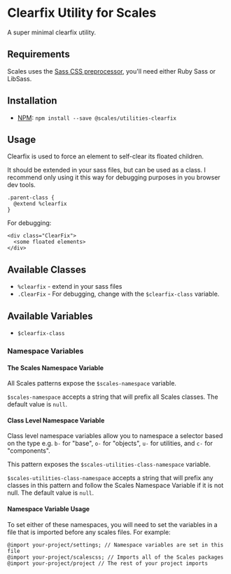 # Clearfix Utility for Scales

A super minimal clearfix utility.

## Requirements

Scales uses the [Sass CSS preprocessor](http://sass-lang.com/), you'll need either Ruby Sass or LibSass.

## Installation

* [NPM](http://npmjs.com): `npm install --save @scales/utilities-clearfix`

## Usage

Clearfix is used to force an element to self-clear its floated children.

It should be extended in your sass files, but can be used as a class. I recommend only using it this way for debugging purposes in you browser dev tools.

```
.parent-class {
  @extend %clearfix
}
```

For debugging:
```
<div class="ClearFix">
  <some floated elements>
</div>
```

## Available Classes

* `%clearfix` - extend in your sass files
* `.ClearFix` - For debugging, change with the `$clearfix-class` variable.

## Available Variables

* `$clearfix-class`

### Namespace Variables

#### The Scales Namespace Variable

All Scales patterns expose the `$scales-namespace` variable.

`$scales-namespace` accepts a string that will prefix all Scales classes. The default value is `null`.

#### Class Level Namespace Variable

Class level namespace variables allow you to namespace a selector based on the type e.g. `b-` for "base", `o-` for "objects", `u-` for utilities, and `c-` for "components".

This pattern exposes the `$scales-utilities-class-namespace` variable.

`$scales-utilities-class-namespace` accepts a string that will prefix any classes in this pattern and follow the Scales Namespace Variable if it is not null. The default value is `null`.

#### Namespace Variable Usage

To set either of these namespaces, you will need to set the variables in a file that is imported before any scales files. For example:

```
@import your-project/settings; // Namespace variables are set in this file
@import your-project/scalescss; // Imports all of the Scales packages
@import your-project/project // The rest of your project imports
```
